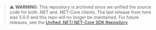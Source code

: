 > :warning: **WARNING**: This repository is archived since we unified the source code for both .NET and .NET-Core clients. The last release from here was 5.0.0 and this repo will no longer be maintained. For future releases, see the [Unified .NET/.NET-Core SDK Repository](https://github.com/splitio/.net-core-client).


